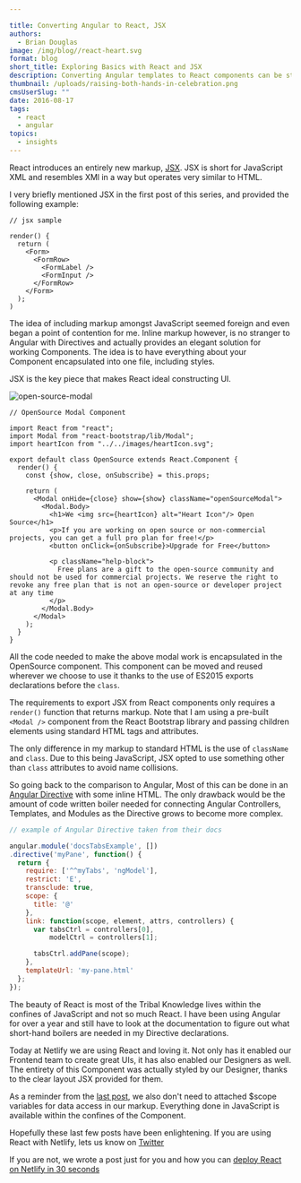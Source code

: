 ```yaml
---

title: Converting Angular to React, JSX
authors:
  - Brian Douglas
image: /img/blog//react-heart.svg
format: blog
short_title: Exploring Basics with React and JSX
description: Converting Angular templates to React components can be straight forward if you follow a few rules and tricks.
thumbnail: /uploads/raising-both-hands-in-celebration.png
cmsUserSlug: ""
date: 2016-08-17
tags:
  - react
  - angular
topics:
  - insights
---
```


React introduces an entirely new markup, [JSX](https://facebook.github.io/react/docs/jsx-in-depth.html). JSX is short for JavaScript XML and resembles XMl in a way but operates very similar to HTML.

I very briefly mentioned JSX in the first post of this series, and
provided the following example:

```
// jsx sample

render() {
  return (
    <Form>
      <FormRow>
        <FormLabel />
        <FormInput />
      </FormRow>
    </Form>
  );
)
```

The idea of including markup amongst JavaScript seemed foreign and even began a point of contention for me. Inline
markup however, is no stranger to Angular with Directives and actually provides an
elegant solution for working Components. The idea is to have everything
about your Component encapsulated into one file, including styles.

JSX is the key piece that makes React ideal constructing UI.

![open-source-modal](/img/blog/open-source-modal.png)

```
// OpenSource Modal Component

import React from "react";
import Modal from "react-bootstrap/lib/Modal";
import heartIcon from "../../images/heartIcon.svg";

export default class OpenSource extends React.Component {
  render() {
    const {show, close, onSubscribe} = this.props;

    return (
      <Modal onHide={close} show={show} className="openSourceModal">
        <Modal.Body>
          <h1>We <img src={heartIcon} alt="Heart Icon"/> Open Source</h1>
          <p>If you are working on open source or non-commercial projects, you can get a full pro plan for free!</p>
          <button onClick={onSubscribe}>Upgrade for Free</button>

          <p className="help-block">
            Free plans are a gift to the open-source community and should not be used for commercial projects. We reserve the right to revoke any free plan that is not an open-source or developer project at any time
          </p>
        </Modal.Body>
      </Modal>
    );
  }
}
```
All the code needed to make the above modal work is encapsulated in the
OpenSource component. This component can be moved and reused wherever we
choose to use it thanks to the use of ES2015 exports declarations before
the `class`.

The requirements to export JSX from React components only requires a
`render()` function that returns markup. Note that I am using a pre-built
`<Modal />` component from the React Bootstrap library and passing children
elements using standard HTML tags and attributes.

The only difference in my markup to standard HTML is the use of
`className` and `class`. Due to this being JavaScript, JSX opted to use
something other than `class` attributes to avoid name collisions.

So going back to the comparison to Angular, Most of this can
be done in an [Angular
Directive](https://docs.angularjs.org/guide/directive) with some inline
HTML. The only drawback would be the amount of code written boiler needed for connecting
Angular Controllers, Templates, and Modules as the Directive grows to
become more complex.

```js
// example of Angular Directive taken from their docs

angular.module('docsTabsExample', [])
.directive('myPane', function() {
  return {
    require: ['^^myTabs', 'ngModel'],
    restrict: 'E',
    transclude: true,
    scope: {
      title: '@'
    },
    link: function(scope, element, attrs, controllers) {
      var tabsCtrl = controllers[0],
          modelCtrl = controllers[1];

      tabsCtrl.addPane(scope);
    },
    templateUrl: 'my-pane.html'
  };
});
```
The beauty of React is most of the Tribal Knowledge lives within the
confines of JavaScript and not so much React. I have been using Angular
for over a year and still have to look at the documentation to figure
out what short-hand boilers are needed in my Directive declarations.

Today at Netlify we are using React and loving it. Not only has it
enabled our Frontend team to create great UIs, it has also enabled our
Designers as well. The entirety of this Component was actually styled by
our Designer, thanks to the clear layout JSX provided for them.

As a reminder from the <a href="/blog/2016/07/27/converting-angular-to-react-exploring-the-basics/">last post</a>, we also don't need to attached $scope
variables for data access in our markup. Everything done in JavaScript
is available within the confines of the Component.

Hopefully these last few posts have been enlightening. If you are using
React with Netlify, lets us know on <a href="http://ctt.ec/8Qao8">Twitter</a>

If you are not, we wrote a post just for you and how you can <a href="/blog/2016/07/22/deploy-react-apps-in-less-than-30-seconds/">deploy
React on Netlify in 30 seconds</a>
